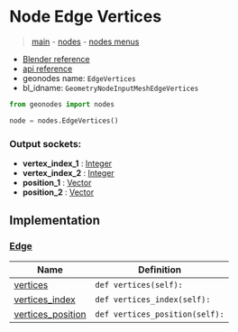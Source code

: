 # Node Edge Vertices

> [main](../structure.md) - [nodes](nodes.md) - [nodes menus](nodes_menus.md)

- [Blender reference](https://docs.blender.org/manual/en/latest/modeling/geometry_nodes/mesh/edge_vertices.html)
- [api reference](https://docs.blender.org/api/current/bpy.types.GeometryNodeInputMeshEdgeVertices.html)
- geonodes name: `EdgeVertices`
- bl_idname: `GeometryNodeInputMeshEdgeVertices`

```python
from geonodes import nodes

node = nodes.EdgeVertices()
```

### Output sockets:

- **vertex_index_1** : [Integer](Integer.md)
- **vertex_index_2** : [Integer](Integer.md)
- **position_1** : [Vector](Vector.md)
- **position_2** : [Vector](Vector.md)

## Implementation

### [Edge](Edge.md)

| Name | Definition |
|------|------------|
 | [vertices](Edge.md#vertices-property) | `def vertices(self):` |
 | [vertices_index](Edge.md#vertices_index-property) | `def vertices_index(self):` |
 | [vertices_position](Edge.md#vertices_position-property) | `def vertices_position(self):` |

